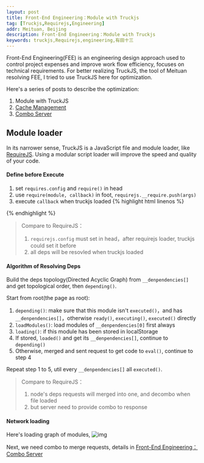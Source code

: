 ```yaml
---
layout: post
title: Front-End Engineering：Module with Truckjs
tag: [Truckjs,Requirejs,Engineering]
addr: Meituan, Beijing
description: Front-End Engineering：Module with Truckjs
keywords: truckjs,Requirejs,engineering,有田十三
---
```


Front-End Engineering(FEE) is an engineering design approach used to control project expenses and improve work flow efficiency, focuses on technical requirements.
For better realizing TruckJS, the tool of Meituan resolving FEE, I tried to use TruckJS here for optimization.

<!--more-->

Here's a series of posts to describe the optimization:

1. Module with TruckJS
2. [Cache Management](/posts/localstorage/)
3. [Combo Server](/posts/combo/)

## Module loader

In its narrower sense, TruckJS is a JavaScript file and module loader, like [RequireJS](http://requirejs.org/). Using a modular script loader will improve the speed and quality of your code.


#### Define before Execute

1. set `requires.config` and `require()` in head
2. use `require(module, callback)` in foot, `requirejs.__require.push(args)`
3. execute `callback` when truckjs loaded
{% highlight html linenos %}
<script>
    var requirejs = {
        __require: [],
        __requirejsConfig: {
            baseUrl: 'http://localhost:4000',
            prefix: '/static/js/'
        }
    }, require = function() {
        requirejs.__require.push(arguments)
    };
</script>
{% endhighlight %}

> Compare to RequireJS： <br>
> 1. `requirejs.config` must set in head，after requirejs loader, truckjs could set it before <br>
> 2. all deps will be resovled when truckjs loaded <br>

#### Algorithm of Resolving Deps

Build the deps topology(Directed Acyclic Graph) from `__denpendencies[]` and get topological order, then `depending()`.

Start from root(the page as root):

1. `depending()`: make sure that this module isn't `executed()`，and has `__denpendencies[]`，otherwise `ready()`, `executing()`, `executed()` directly
2. `loadModules()`: load modules of `__denpendencies[0]` first always
3. `loading()`: if this module has been stored in localStorage
4. If stored, `loaded()` and get its `__denpendencies[]`, continue to `depending()`
5. Otherwise, merged and sent request to get code to `eval()`, continue to step 4

Repeat step 1 to 5, util every `__denpendencies[]` all `executed()`.

> Compare to RequireJS： <br>
> 1. node's deps requests will merged into one, and decombo when file loaded <br>
> 2. but server need to provide combo to response <br>

#### Network loading

Here's loading graph of modules,
![img](/static/img/post/truck.png)

Next, we need combo to merge requests, details in
[Front-End Engineering：Combo Server](/posts/combo/)